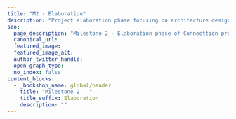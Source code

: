 ```yaml
---
title: "M2 - Elaboration"
description: "Project elaboration phase focusing on architecture design, detailed requirements, and risk mitigation."
seo:
  page_description: "Milestone 2 - Elaboration phase of Connecttion project, covering architecture design and detailed planning."
  canonical_url:
  featured_image:
  featured_image_alt:
  author_twitter_handle:
  open_graph_type:
  no_index: false
content_blocks:
  - _bookshop_name: global/header
    title: "Milestone 2 - "
    title_suffix: Elaboration
    description: ""
---
```

